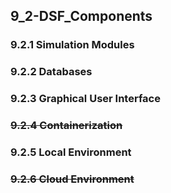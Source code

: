 ## 9_2-DSF_Components

### 9.2.1 Simulation Modules

### 9.2.2 Databases

### 9.2.3 Graphical User Interface

### ~~9.2.4 Containerization~~

### 9.2.5 Local Environment

### ~~9.2.6 Cloud Environment~~
